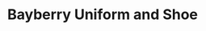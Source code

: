 ---
title: "Bayberry Uniform and Shoe"
url: /liverpool/bayberry-uniform-and-shoe/
shop: Kleidung
---